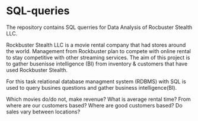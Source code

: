 # SQL-queries
The repository contains SQL querries for Data Analysis of Rocbuster Stealth LLC.

Rockbuster Stealth LLC is a movie rental company that had stores around the world.
Management from Rockbuster plan to compete with online rental to stay competitive with other streaming services. 
The aim of this project is to gather busenisse intelligence (BI) from inventory & customers that have used Rockbuster Stealth.

For this task relational database managment system (RDBMS) with SQL is used to query busines questions and gather business intelligence(BI).

Which movies do/do not, make revenue? What is average rental time?
From where are our customers based?
Where are good customers based?
Do sales vary between locations?
